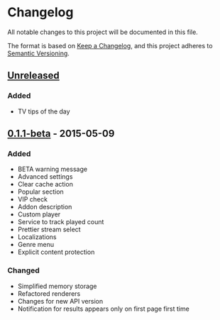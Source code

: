 # Changelog
All notable changes to this project will be documented in this file.

The format is based on [Keep a Changelog](https://keepachangelog.com/en/1.0.0/),
and this project adheres to [Semantic Versioning](https://semver.org/spec/v2.0.0.html).

## [Unreleased]
### Added
- TV tips of the day


## [0.1.1-beta] - 2015-05-09
### Added
- BETA warning message
- Advanced settings
- Clear cache action
- Popular section
- VIP check
- Addon description
- Custom player
- Service to track played count
- Prettier stream select
- Localizations
- Genre menu
- Explicit content protection

### Changed
- Simplified memory storage
- Refactored renderers
- Changes for new API version
- Notification for results appears only on first page first time


[Unreleased]: https://github.com/LadaBr/plugin.video.stream-cinema-2/compare/v0.1.1-beta...HEAD
[0.1.1-beta]: https://github.com/LadaBr/plugin.video.stream-cinema-2/releases/tag/v0.1.1-beta


